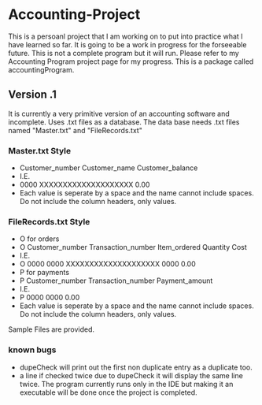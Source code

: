 # Accounting-Project
This is a persoanl project that I am working on to put into practice what I have learned so far.
It is going to be a work in progress for the forseeable future.
This is not a complete program but it will run. 
Please refer to my Accounting Program project page for my progress. 
This is a package called accountingProgram.

## Version .1
It is currently a very primitive version of an accounting software and incomplete.
Uses .txt files as a database.
The data base needs .txt files named "Master.txt" and "FileRecords.txt"

### Master.txt Style
- Customer_number	   Customer_name	     Customer_balance
- I.E.
- 0000 XXXXXXXXXXXXXXXXXXXX	0.00
- Each value is seperate by a space and the name cannot include spaces. Do not include the column headers, only values.

### FileRecords.txt Style
- O for orders
- O	Customer_number	Transaction_number	Item_ordered	Quantity Cost
- I.E.
- O 0000 0000 XXXXXXXXXXXXXXXXXXXX 0000 0.00
- P for payments
- P	Customer_number	Transaction_number Payment_amount		
- I.E.
- P 0000 0000 0.00
- Each value is seperate by a space and the name cannot include spaces. Do not include the column headers, only values.

Sample Files are provided.
### known bugs
- dupeCheck will print out the first non duplicate entry as a duplicate too.
- a line if checked twice due to dupeCheck it will display the same line twice.
The program currently runs only in the IDE but making it an executable will be done once the project is completed.
